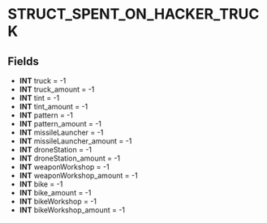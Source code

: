 # STRUCT_SPENT_ON_HACKER_TRUCK

## Fields
* **INT** truck = -1
* **INT** truck_amount = -1
* **INT** tint = -1
* **INT** tint_amount = -1
* **INT** pattern = -1
* **INT** pattern_amount = -1
* **INT** missileLauncher = -1
* **INT** missileLauncher_amount = -1
* **INT** droneStation = -1
* **INT** droneStation_amount = -1
* **INT** weaponWorkshop = -1
* **INT** weaponWorkshop_amount = -1
* **INT** bike = -1
* **INT** bike_amount = -1
* **INT** bikeWorkshop = -1
* **INT** bikeWorkshop_amount = -1